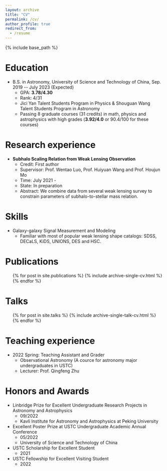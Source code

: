 ```yaml
---
layout: archive
title: "CV"
permalink: /cv/
author_profile: true
redirect_from:
  - /resume
---
```


{% include base_path %}

Education
======
* B.S. in Astronomy, University of Science and Technology of China, Sep. 2019 -- July 2023 (Expected)
  * GPA: **3.78/4.30**
  * Rank: 4/31
  * Jici Yan Talent Students Program in Physics $\&$ Shouguan Wang Talent Students Program in Astronomy
  * Passing 8 graduate courses (31 credits) in math, physics and astrophysics with high grades (**3.92/4.0** or 90.4/100 for these courses)

Research experience
======
<!-- * **Subhalo Properties From SDSS Satellte Lensing**
  * Credit: First author
  * Supervisor: Prof. Wentao Luo (USTC) and Prof. Huiyuan Wang (USTC)
  * State: To be submitted to ApJ
  * Time: August 2021 - September 2022
  * Abstract: In this work, we apply galaxy-galaxy lensing, a powful method to constrain halo properties, to satellite galaxies in Yang's SDSS group catalog. With the largest lens sample among state-of-art satellite lensing works, we **find an unreported selection effect**. We develop a weighting method to correct this bias. We find that for high stellar mass satellites, there is not any strong $M_{sub}-R_{sep}$ dependence. However, for low stellar mass satellites, a 2$\sigma$ significantly positive slope is found for $\log M_{sub}-R_{sep}$. It indicates that **smaller subhalo suffers more sever tidal stripping**.
  * Key words: Subhalo, galaxy, galaxy group, extragalatic astrophysics, weak lensing, dark matter halo, tidal stripping.
  
* **Comparison between Caustic Mass and Weak Lensing Mass**
  * Credit: Second author. I conducted most of measurement, modeling and tests from weak lensing side
  * Supervisor: Prof. Christopher J. Miller (University of Michigan, Umich. First author of the paper) and Prof. Wentao Luo
  * State: Most of work are completed. Paper in preparation.
  * Time: October 2021 - September 2022
  * Abstract: We use two methods, caustic (dynamical analysis in phase space) and weak lensing, to measure halo mass of clusters in C4 catalog. We campare the result and analyse the potential reasons of the difference between two kinds of mass. In this work, we also compare stacked caustic mass and individual caustic mass. This is **the first comparison analysis** among them. It helps achieve precise and consistant halo mass measurement and reveal more potential errors.
  * Keywords: Dark matter halo, galaxy clusters, caustic mass, weak lensing, dynamical analysis, group finder.

* **Investigating halo properties of AGNs with CDF and VOICE**
  * Credit: First author
  * Supervisor: Prof. Wentao Luo & Prof. Huiyuan Wang
  * Time: October 2021 - 
  * State: **Data access proposal approved**. Still working.
  * Abstract: VOICE is a deep field optical image survey with VST. It covers the region of Chandra Deep Field (CDF) survey. We use shape catalog of VOICE to investigate halo properties of AGNs and X-ray galaxies in CDF 7ms catalog.

* **$M_{halo}-M_{BH}$ Relation from Weak Lensing**
  * Credit: First author
  * Supervisor: Prof. Martin Kilbinger (CEA) & Prof. Wentao Luo
  * Time: July 2022 -
  * State: **Data access proposal approved**. Primary results got, still testing.
  * Abstract: $M_{halo}-M_{BH}$ relation has been discussed since Ferrarese (2002). It provides clues to reveal the coevolution of supermassive black holes and their host galaxies and how the environment affects the growth of supermassive black holes. There are several works on it with halo mass from galaxy clustering, globular clusters dynamics and rotation curves. We use galaxy-galaxy lensing to calibrate this relation. With virial $M_{BH}$ from catalogs and yp-to-date KiDS1000 and UNIONS shape catalog, we obtain **the first direct measurement to $M_{halo}-M_{BH}$ relation**. Our result is roughly consistant with illustrisTNG.  -->

* **Subhalo Scaling Relation from Weak Lensing Observation**
  * Credit: First author
  * Supervisor: Prof. Wentao Luo, Prof. Huiyuan Wang and Prof. Houjun Mo
  * Time: July 2021 -
  * State: In preparation
  * Abstract: We combine data from several weak lensing survey to constrain parameters of subhalo-to-stellar mass relation.

<!-- * **Dark energy properties constrain from KiDS Shear Ratio Test**
  * Credit: First author
  * Supervisor: Prof. Matin Kilbinger and Prof. Wentao Luo
  * Time: March 2023 - 
  * State: In preparation
  * Abstract: With well calibrated KiDS1000 photometric redshift distribution, we are trying to constrain cosmological parameters from shear ratio test. -->

Skills
======
* Galaxy-galaxy Signal Measurement and Modeling
  * Familiar with most of popular weak lensing shape catalogs: SDSS, DECaLS, KiDS, UNIONS, DES and HSC.
  <!-- * Rich experience in using different measurement pipelines.
  * Rich experience to construct different ESD model according to physics.
  * Awareness of main errors of galaxy-galaxy lensing. -->
<!-- * MCMC model fitting.
* Rich experience of international collaboration.
  * Currently in three international collaboration
  * External collaborator of VOICE and UNIONS
* Extract data from `.fits`, `.hdf5` and ASCII table.
  * Especially for catalog data.
* Data visualization.
* Programming languages: `Python` (My usual language), `IDL`, `C` and `Fortran` (Just a beginner, Fortran is so complex and difficult for humans today).  -->

Publications
======
  <ul>{% for post in site.publications %}
    {% include archive-single-cv.html %}
  {% endfor %}</ul>
  
Talks
======
  <ul>{% for post in site.talks %}
    {% include archive-single-talk-cv.html %}
  {% endfor %}</ul>
  
Teaching experience
======
* 2022 Spring: Teaching Assistant and Grader
  * Observational Astronomy (A cource for astronomy major undergraduates in USTC)
  * Lecturer: Prof. Qingfeng Zhu

Honors and Awards
======
* Linbridge Prize for Excellent Undergraduate Research Projects in Astronomy and Astrophysics
  * 09/2022
  * Kavli Institute for Astronomy and Astrophysics at Peking University
* Excellent Poster Prize at USTC Undergraduate Academic Annual Conference
  * 05/2022
  * University of Science and Technology of China
* USTC Scholarship for Excellent Student
  * 2021
* USTC Fellowship for Excellent Visiting Student
  * 2022
<!-- Service and leadership
======
* Currently signed in to 43 different slack teams -->
